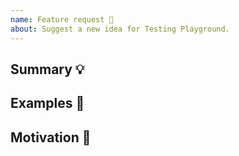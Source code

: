 ```yaml
---
name: Feature request 💄
about: Suggest a new idea for Testing Playground.
---
```


<!--
  Thank you very much for contributing to Testing Playground by creating an issue! 😍


 * Before opening a new issue please check if it is already implemented here https://develop.testing-playground.com/

 * Please fill out this template with all the relevant information

 * Please make sure that you are familiar with and follow the Code of Conduct for
   this project (found in the CODE_OF_CONDUCT.md file).
-->

## Summary 💡

<!-- Describe how it should work. -->

## Examples 🌈

<!--
  Please provide some information about what you are expecting ( screenshots, code )
-->

## Motivation 🔦

<!--
  Why this new feature is very important to you? Try to explain us your solution.
-->
